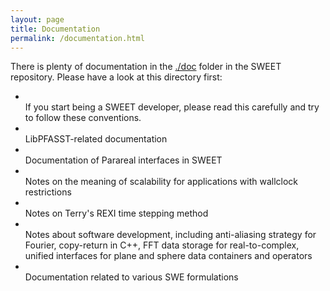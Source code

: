 ```yaml
---
layout: page
title: Documentation
permalink: /documentation.html
---
```



There is plenty of documentation in the <a href="var w=window.open('https://github.com/schreiberx/sweet/tree/master/doc/')">./doc</a> folder in the SWEET repository. Please have a look at this directory first:


<ul>
  <li><a href="https://github.com/schreiberx/sweet/tree/master/doc/coding_conventions"></a><br />
	If you start being a SWEET developer, please read this carefully and try to follow these conventions.</li>
  <li><a href="https://github.com/schreiberx/sweet/tree/master/doc/libpfasst"></a><br />
	LibPFASST-related documentation</li>
  <li><a href="https://github.com/schreiberx/sweet/tree/master/doc/parareal"></a><br />
	Documentation of Parareal interfaces in SWEET</li>
  <li><a href="https://github.com/schreiberx/sweet/tree/master/doc/realtime_scalability"></a><br />
	Notes on the meaning of scalability for applications with wallclock restrictions</li>
  <li><a href="https://github.com/schreiberx/sweet/tree/master/doc/rexi"></a><br />
	Notes on Terry's REXI time stepping method</li>
  <li><a href="https://github.com/schreiberx/sweet/tree/master/doc/software_development_discussions"></a><br />
	Notes about software development, including anti-aliasing strategy for Fourier, copy-return in C++, FFT data storage for real-to-complex, unified interfaces for plane and sphere data containers and operators</li>
  <li><a href="https://github.com/schreiberx/sweet/tree/master/doc/swe"></a><br />
	Documentation related to various SWE formulations</li>
</ul>
